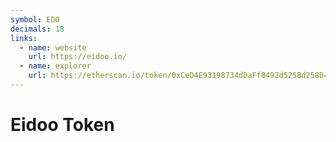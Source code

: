 ```yaml
---
symbol: EDO
decimals: 18
links:
  - name: website
    url: https://eidoo.io/
  - name: explorer
    url: https://etherscan.io/token/0xCeD4E93198734dDaFf8492d525Bd258D49eb388E
---
```


# Eidoo Token
